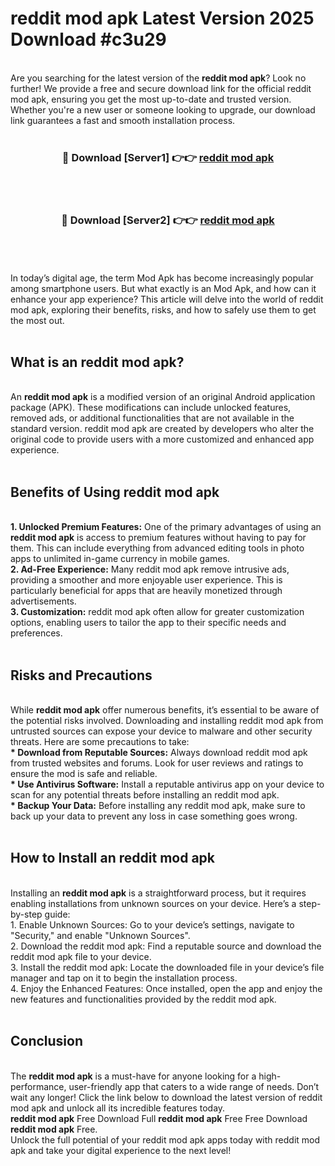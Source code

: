 # reddit mod apk Latest Version 2025 Download #c3u29<br>
<br>
Are you searching for the latest version of the <strong>reddit mod apk</strong>? Look no further! We provide a free and secure download link for the official reddit mod apk, ensuring you get the most up-to-date and trusted version. Whether you're a new user or someone looking to upgrade, our download link guarantees a fast and smooth installation process.
<br>
<br>
<div align="center">
<h3>🔴 Download [Server1] 👉👉 <a href="https://modyolo.store/reddit_mod_apk">reddit mod apk</a></h3><br>
<br>
<h3>🔴 Download [Server2] 👉👉 <a href="https://modyolo.store/=reddit_mod_apk">reddit mod apk</a></h3><br>
</div>
<br>
<br>
In today’s digital age, the term Mod Apk has become increasingly popular among smartphone users. But what exactly is an Mod Apk, and how can it enhance your app experience? This article will delve into the world of reddit mod apk, exploring their benefits, risks, and how to safely use them to get the most out.
<br>
<br>
<h2>What is an reddit mod apk?</h2>
<br>
An <strong>reddit mod apk</strong> is a modified version of an original Android application package (APK). These modifications can include unlocked features, removed ads, or additional functionalities that are not available in the standard version. reddit mod apk are created by developers who alter the original code to provide users with a more customized and enhanced app experience.
<br>
<br>
<h2>Benefits of Using reddit mod apk</h2>
<br>
<strong> 1. Unlocked Premium Features:</strong> One of the primary advantages of using an <strong>reddit mod apk</strong> is access to premium features without having to pay for them. This can include everything from advanced editing tools in photo apps to unlimited in-game currency in mobile games.
<br>
<strong> 2. Ad-Free Experience:</strong> Many reddit mod apk remove intrusive ads, providing a smoother and more enjoyable user experience. This is particularly beneficial for apps that are heavily monetized through advertisements.
<br>
<strong> 3. Customization:</strong> reddit mod apk often allow for greater customization options, enabling users to tailor the app to their specific needs and preferences.
<br>
<br>
<h2>Risks and Precautions</h2>
<br>
While <strong>reddit mod apk</strong> offer numerous benefits, it’s essential to be aware of the potential risks involved. Downloading and installing reddit mod apk from untrusted sources can expose your device to malware and other security threats. Here are some precautions to take:
<br>
<strong> * Download from Reputable Sources:</strong> Always download reddit mod apk from trusted websites and forums. Look for user reviews and ratings to ensure the mod is safe and reliable.
<br>
<strong> * Use Antivirus Software:</strong> Install a reputable antivirus app on your device to scan for any potential threats before installing an reddit mod apk.
<br>
<strong> * Backup Your Data:</strong> Before installing any reddit mod apk, make sure to back up your data to prevent any loss in case something goes wrong.
<br>
<br>
<h2>How to Install an reddit mod apk</h2>
<br>
Installing an <strong>reddit mod apk</strong> is a straightforward process, but it requires enabling installations from unknown sources on your device. Here’s a step-by-step guide:
<br>
 1. Enable Unknown Sources: Go to your device’s settings, navigate to "Security," and enable "Unknown Sources".
<br>
 2. Download the reddit mod apk: Find a reputable source and download the reddit mod apk file to your device.
<br>
 3. Install the reddit mod apk: Locate the downloaded file in your device’s file manager and tap on it to begin the installation process.
<br>
 4. Enjoy the Enhanced Features: Once installed, open the app and enjoy the new features and functionalities provided by the reddit mod apk.
<br>
<br>
<h2><strong>Conclusion</strong></h2>
<br>
The <strong>reddit mod apk</strong> is a must-have for anyone looking for a high-performance, user-friendly app that caters to a wide range of needs. Don’t wait any longer! Click the link below to download the latest version of reddit mod apk and unlock all its incredible features today.
<br>
<strong>reddit mod apk</strong> Free Download Full <strong>reddit mod apk</strong> Free Free Download <strong>reddit mod apk</strong> Free.
<br>
Unlock the full potential of your reddit mod apk apps today with reddit mod apk and take your digital experience to the next level!

